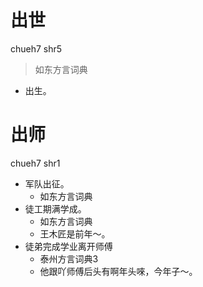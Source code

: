 # 出世
chueh7 shr5
> 如东方言词典
- 出生。

# 出师
chueh7 shr1
+ 军队出征。
  * 如东方言词典
+ 徒工期满学成。
  * 如东方言词典
  - 王木匠是前年～。
+ 徒弟完成学业离开师傅
  * 泰州方言词典3
  - 他跟吖师傅后头有啊年头唻，今年子～。
